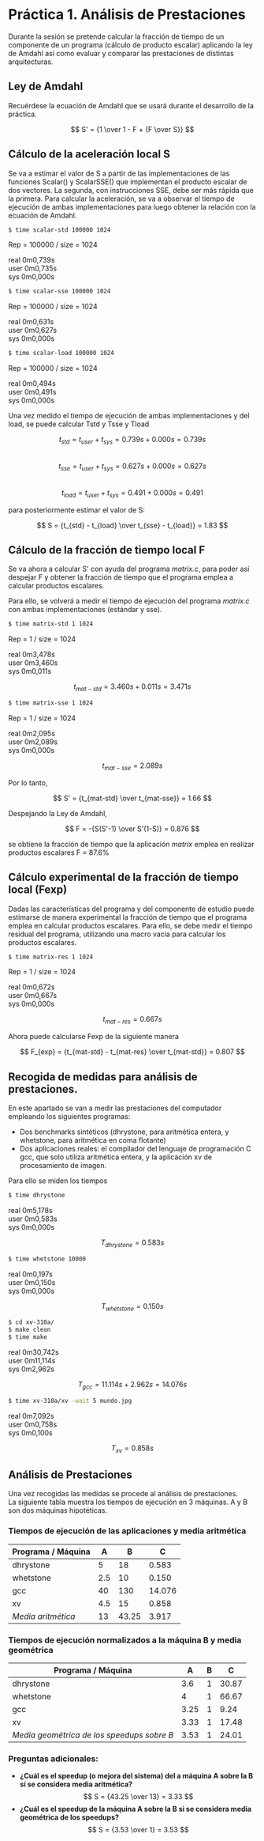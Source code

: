 # Práctica 1. Análisis de Prestaciones
Durante la sesión se pretende calcular la fracción de tiempo de un componente de un programa (cálculo de producto escalar) aplicando la ley de Amdahl así como evaluar y comparar las prestaciones de distintas arquitecturas.

## Ley de Amdahl

Recuérdese la ecuación de Amdahl que se usará durante el desarrollo de la práctica.

$$ S' = {1 \over 1 - F + {F \over S}} $$

## Cálculo de la aceleración local S

Se va a estimar el valor de S a partir de las implementaciones de las funciones Scalar() y ScalarSSE() que implementan el producto escalar de dos vectores. La segunda, con instrucciones SSE, debe ser más rápida que la primera. Para calcular la aceleración, se va a observar el tiempo de ejecución de ambas implementaciones para luego obtener la relación con la ecuación de Amdahl.

```bash
$ time scalar-std 100000 1024
```

Rep = 100000 / size = 1024

real    0m0,739s  
user    0m0,735s  
sys     0m0,000s

```bash
$ time scalar-sse 100000 1024
```

Rep = 100000 / size = 1024

real    0m0,631s  
user    0m0,627s  
sys     0m0,000s

```bash
$ time scalar-load 100000 1024
```

Rep = 100000 / size = 1024

real    0m0,494s  
user    0m0,491s  
sys     0m0,000s

Una vez medido el tiempo de ejecución de ambas implementaciones y del load, se puede calcular Tstd y Tsse y Tload

$$ t_{std} = t_{user} + t_{sys} = 0.739s + 0.000s = 0.739s $$  
$$ t_{sse} = t_{user} + t_{sys} = 0.627s + 0.000s = 0.627s $$  
$$ t_{load} = t_{user} + t_{sys} = 0.491 + 0.000s = 0.491 $$

para posteriormente estimar el valor de S:

$$ S = {t_{std} - t_{load} \over t_{sse} - t_{load}} = 1.83 $$

## Cálculo de la fracción de tiempo local F

Se va ahora a calcular S' con ayuda del programa _matrix.c_, para poder así despejar F y obtener la fracción de tiempo que el programa emplea a calcular productos escalares.

Para ello, se volverá a medir el tiempo de ejecución del programa _matrix.c_ con ambas implementaciones (estándar y sse).

```bash
$ time matrix-std 1 1024
```

Rep = 1 / size = 1024

real    0m3,478s  
user    0m3,460s  
sys     0m0,011s  


$$ t_{mat-std} = 3.460s + 0.011s = 3.471s $$

```bash
$ time matrix-sse 1 1024
```

Rep = 1 / size = 1024

real    0m2,095s  
user    0m2,089s  
sys     0m0,000s

$$ t_{mat-sse} = 2.089s $$

Por lo tanto,

$$ S' = {t_{mat-std} \over t_{mat-sse}} = 1.66 $$

Despejando la Ley de Amdahl,

$$ F = -{S(S'-1) \over S'(1-S)} = 0.876 $$

se obtiene la fracción de tiempo que la aplicación _matrix_ emplea en realizar productos escalares F = 87.6%

## Cálculo experimental de la fracción de tiempo local (Fexp)

Dadas las características del programa y del componente de estudio puede estimarse de manera experimental la fracción de tiempo que el programa emplea en calcular productos escalares. Para ello, se debe medir el tiempo residual del programa, utilizando una macro vacía para calcular los productos escalares.

```bash
$ time matrix-res 1 1024
```

Rep = 1 / size = 1024

real    0m0,672s  
user    0m0,667s  
sys     0m0,000s

$$ t_{mat-res} = 0.667s $$

Ahora puede calcularse Fexp de la siguiente manera

$$ F_{exp} = {t_{mat-std} - t_{mat-res} \over t_{mat-std}} = 0.807 $$

## Recogida de medidas para análisis de prestaciones.

En este apartado se van a medir las prestaciones del computador empleando los siguientes programas:  
- Dos benchmarks sintéticos (dhrystone, para aritmética entera, y whetstone, para aritmética en coma flotante)
- Dos aplicaciones reales: el compilador del lenguaje de programación C gcc, que solo utiliza aritmética entera, y la aplicación xv de procesamiento de imagen.

Para ello se miden los tiempos

```bash
$ time dhrystone
```

real    0m5,178s  
user    0m0,583s  
sys     0m0,000s

$$ T_{dhrystone} = 0.583s $$

```bash
$ time whetstone 10000
```

real    0m0,197s  
user    0m0,150s  
sys     0m0,000s

$$ T_{whetstone} = 0.150s $$

```bash
$ cd xv-310a/
$ make clean
$ time make
```

real    0m30,742s  
user    0m11,114s  
sys     0m2,962s

$$ T_{gcc} = 11.114s + 2.962s = 14.076s $$

```bash
$ time xv-310a/xv -wait 5 mundo.jpg
```

real    0m7,092s  
user    0m0,758s  
sys     0m0,100s

$$ T_{xv} = 0.858s $$

## Análisis de Prestaciones

Una vez recogidas las medidas se procede al análisis de prestaciones.  
La siguiente tabla muestra los tiempos de ejecución en 3 máquinas. A y B son dos máquinas hipotéticas.

### Tiempos de ejecución de las aplicaciones y media aritmética

| Programa / Máquina | A | B | C |
|-|-|-|-|
| dhrystone | 5 | 18 | 0.583 |
| whetstone | 2.5 | 10 | 0.150 |
| gcc | 40 | 130 | 14.076 |
| xv | 4.5 | 15 | 0.858 |
| _Media aritmética_ | 13 | 43.25 | 3.917 |

### Tiempos de ejecución normalizados a la máquina B y media geométrica

| Programa / Máquina | A | B | C |
|-|-|-|-|
| dhrystone | 3.6 | 1 | 30.87 |
| whetstone | 4 | 1 | 66.67 |
| gcc | 3.25 | 1 | 9.24 |
| xv | 3.33 | 1 | 17.48 |
| _Media geométrica de los speedups sobre B_ | 3.53 | 1 | 24.01 |

### Preguntas adicionales:
- __¿Cuál es el speedup (o mejora del sistema) del a máquina A sobre la B si se considera media aritmética?__  
$$ S = {43.25 \over 13} = 3.33 $$
- __¿Cuál es el speedup de la máquina A sobre la B si se considera media geométrica de los speedups?__  
$$ S = {3.53 \over 1} = 3.53 $$